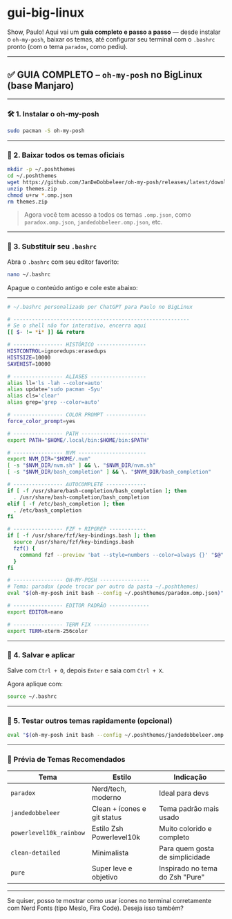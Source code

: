 # gui-big-linux


Show, Paulo! Aqui vai um **guia completo e passo a passo** — desde instalar o `oh-my-posh`, baixar os temas, até configurar seu terminal com o `.bashrc` pronto (com o tema `paradox`, como pediu).

---

## ✅ GUIA COMPLETO – `oh-my-posh` no BigLinux (base Manjaro)

---

### 🛠️ 1. **Instalar o oh-my-posh**

```bash
sudo pacman -S oh-my-posh
```

---

### 🎨 2. **Baixar todos os temas oficiais**

```bash
mkdir -p ~/.poshthemes
cd ~/.poshthemes
wget https://github.com/JanDeDobbeleer/oh-my-posh/releases/latest/download/themes.zip
unzip themes.zip
chmod u+rw *.omp.json
rm themes.zip
```

> Agora você tem acesso a todos os temas `.omp.json`, como `paradox.omp.json`, `jandedobbeleer.omp.json`, etc.

---

### 🧾 3. **Substituir seu `.bashrc`**

Abra o `.bashrc` com seu editor favorito:

```bash
nano ~/.bashrc
```

Apague o conteúdo antigo e cole este abaixo:

---

```bash
# ~/.bashrc personalizado por ChatGPT para Paulo no BigLinux

# ---------------------------------------------------------
# Se o shell não for interativo, encerra aqui
[[ $- != *i* ]] && return

# ---------------- HISTÓRICO ----------------
HISTCONTROL=ignoredups:erasedups
HISTSIZE=10000
SAVEHIST=10000

# ---------------- ALIASES ------------------
alias ll='ls -lah --color=auto'
alias update='sudo pacman -Syu'
alias cls='clear'
alias grep='grep --color=auto'

# ---------------- COLOR PROMPT -------------
force_color_prompt=yes

# ---------------- PATH ---------------------
export PATH="$HOME/.local/bin:$HOME/bin:$PATH"

# ---------------- NVM ----------------------
export NVM_DIR="$HOME/.nvm"
[ -s "$NVM_DIR/nvm.sh" ] && \. "$NVM_DIR/nvm.sh"
[ -s "$NVM_DIR/bash_completion" ] && \. "$NVM_DIR/bash_completion"

# ---------------- AUTOCOMPLETE -------------
if [ -f /usr/share/bash-completion/bash_completion ]; then
  . /usr/share/bash-completion/bash_completion
elif [ -f /etc/bash_completion ]; then
  . /etc/bash_completion
fi

# ---------------- FZF + RIPGREP ------------
if [ -f /usr/share/fzf/key-bindings.bash ]; then
  source /usr/share/fzf/key-bindings.bash
  fzf() {
    command fzf --preview 'bat --style=numbers --color=always {}' "$@"
  }
fi

# ---------------- OH-MY-POSH ----------------
# Tema: paradox (pode trocar por outro da pasta ~/.poshthemes)
eval "$(oh-my-posh init bash --config ~/.poshthemes/paradox.omp.json)"

# ---------------- EDITOR PADRÃO -------------
export EDITOR=nano

# ---------------- TERM FIX ------------------
export TERM=xterm-256color
```

---

### 💾 4. **Salvar e aplicar**

Salve com `Ctrl + O`, depois `Enter` e saia com `Ctrl + X`.

Agora aplique com:

```bash
source ~/.bashrc
```

---

### 👀 5. **Testar outros temas rapidamente (opcional)**

```bash
eval "$(oh-my-posh init bash --config ~/.poshthemes/jandedobbeleer.omp.json)"
```

---

### 🧪 Prévia de Temas Recomendados

| Tema                    | Estilo                      | Indicação                       |
| ----------------------- | --------------------------- | ------------------------------- |
| `paradox`               | Nerd/tech, moderno          | Ideal para devs                 |
| `jandedobbeleer`        | Clean + ícones e git status | Tema padrão mais usado          |
| `powerlevel10k_rainbow` | Estilo Zsh Powerlevel10k    | Muito colorido e completo       |
| `clean-detailed`        | Minimalista                 | Para quem gosta de simplicidade |
| `pure`                  | Super leve e objetivo       | Inspirado no tema do Zsh "Pure" |

---

Se quiser, posso te mostrar como usar ícones no terminal corretamente com Nerd Fonts (tipo Meslo, Fira Code). Deseja isso também?
